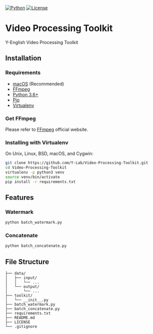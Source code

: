 [![Python](https://img.shields.io/badge/python-3.6%2B-blue.svg)][python]
[![License](https://img.shields.io/github/license/Y-Lab/Video-Processing-Toolkit.svg)][license]

# Video Processing Toolkit
Y-English Video Processing Toolkit

## Installation
### Requirements
- [macOS][macos] (Recommended)
- [FFmpeg][ffmpeg]
- [Python 3.6+][python]
- [Pip][pip]
- [Virtualenv][virtualenv]

### Get FFmpeg
Please refer to [FFmpeg][ffmpeg] official website.

### Installing with Virtualenv
On Unix, Linux, BSD, macOS, and Cygwin:

```sh
git clone https://github.com/Y-Lab/Video-Processing-Toolkit.git
cd Video-Processing-Toolkit
virtualenv -p python3 venv
source venv/bin/activate
pip install -r requirements.txt
```

## Features

### Watermark
```sh
python batch_watermark.py
```

### Concatenate
```sh
python batch_concatenate.py
```

## File Structure
```
├── data/
│   ├── input/
│   │   └── ...
│   └── output/
│       └── ...
├── toolkit/
│   └── __init__.py
├── batch_watermark.py
├── batch_concatenate.py
├── requirements.txt
├── README.md
├── LICENSE
└── .gitignore
```

[license]: https://github.com/Y-Lab/Video-Processing-Toolkit/blob/master/LICENSE "License"

[macos]: https://www.apple.com/macos/ "macOS"
[python]: https://docs.python.org/ "Python"
[pip]: https://pypi.python.org/pypi/pip "Pip"
[virtualenv]: https://virtualenv.pypa.io/en/stable/ "Virtualenv"
[ffmpeg]: https://ffmpeg.org/ "FFmpeg"
